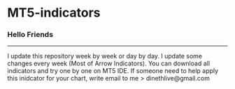 # MT5-indicators

<h3>Hello Friends</h3>
<hr>
I update this repository week by week or day by day. I update some changes every week (Most of Arrow Indicators). You can download all indicators and try one by one on MT5 IDE. If someone need to help apply this inidcator for your chart, write email to me > dinethlive@gmail.com
